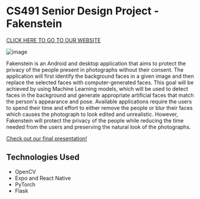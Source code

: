 # CS491 Senior Design Project - Fakenstein

[CLICK HERE TO GO TO OUR WEBSITE](https://6bugz.github.io/CS491-Fakenstein/#)

![image](https://user-images.githubusercontent.com/47862570/174457011-a5714e89-120e-4964-a58a-60e5dea4b2fd.png)


Fakenstein is an Android and desktop application that aims to protect the privacy of the people present in photographs without their consent. The application will first identify the background faces in a given image and then replace the selected faces with computer-generated faces. This goal will be achieved by using Machine Learning models, which will be used to detect faces in the background and generate appropriate artificial faces that match the person's appearance and pose. Available applications require the users to spend their time and effort to either remove the people or blur their faces which causes the photograph to look edited and unrealistic. However, Fakenstein will protect the privacy of the people while reducing the time needed from the users and preserving the natural look of the photographs. 

[Check out our final presentation!](https://github.com/6bugz/CS491-Fakenstein/blob/main/Final%20Presentation.pptx)

 ## Technologies Used
 - OpenCV
 - Expo and React Native
 - PyTorch
 - Flask

